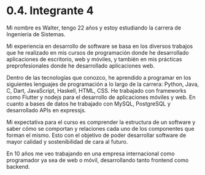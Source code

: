# 0.4. Integrante 4

Mi nombre es Walter, tengo 22 años y estoy estudiando la carrera de Ingeniería de Sistemas.

Mi experiencia en desarrollo de software se basa en los diversos trabajos que he realizado en mis cursos de programación donde he desarrollado aplicaciones de escritorio, web y móviles, y también en mis prácticas preprofesionales donde he desarrollado aplicaciones web.

Dentro de las tecnologías que conozco, he aprendido a programar en los siguientes lenguajes de programación a lo largo de la carrera: Python, Java, C, Dart, JavaScript, Haskell, HTML, CSS. He trabajado con frameworks como Flutter y nodejs para el desarrollo de aplicaciones móviles y web. En cuanto a bases de datos he trabajado con MySQL, PostgreSQL y desarrollado APIs en expressjs.

Mi expectativa para el curso es comprender la estructura de un software y saber cómo se comportan y relaciones cada uno de los componentes que forman el mismo. Esto con el objetivo de poder desarrollar software de mayor calidad y sostenibilidad de cara al futuro.

En 10 años me veo trabajando en una empresa internacional como programador ya sea de web o móvil, desarrollando tanto frontend como backend.
